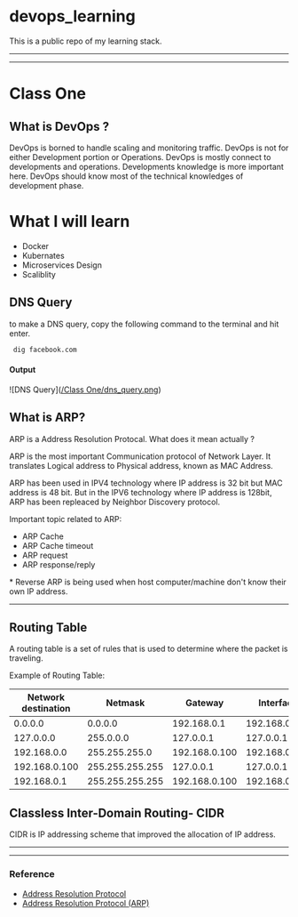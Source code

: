 # devops_learning
This is a public repo of my learning stack. 

---
___



# Class One
## What is DevOps ?
DevOps is borned to handle scaling and monitoring traffic. DevOps is not for either Development portion or Operations. DevOps is mostly connect to developments and operations. Developments knowledge  is more important here. DevOps should know most of the technical knowledges of development phase.

# What I will learn

* Docker
* Kubernates
* Microservices Design
* Scaliblity

## DNS Query
to make a DNS query, copy the following command to the terminal and hit enter.

```bash
 dig facebook.com
 ```

#### Output
![DNS Query]([/Class One/dns_query.png](https://github.com/sakibahmed872/devops_learning/blob/main/Class%20One/dns_query.png))

## What is ARP?
ARP is a Address Resolution Protocal. What does it mean actually ? 

ARP is the most important Communication protocol of Network Layer. It translates Logical address to Physical address, known as MAC Address. 

ARP has been used in IPV4 technology where IP address is 32 bit but MAC address is 48 bit. But in the IPV6 technology where IP address is 128bit, ARP has been repleaced by Neighbor Discovery protocol.


Important topic related to ARP:
* ARP Cache
* ARP Cache timeout
* ARP request
* ARP response/reply

\* Reverse ARP is being used when host computer/machine don't know their own IP address. 

___


## Routing Table
A routing table is a set of rules that is used to determine where the packet is traveling. 

Example of Routing Table:

|Network destination | Netmask| Gateway | Interface |
|---|---|---|---
|0.0.0.0|0.0.0.0|192.168.0.1|192.168.0.100|
|127.0.0.0|	255.0.0.0|127.0.0.1|127.0.0.1|
|192.168.0.0| 255.255.255.0|	192.168.0.100| 192.168.0.100|
|192.168.0.100|	255.255.255.255|	127.0.0.1|	127.0.0.1|
|192.168.0.1|	255.255.255.255|	192.168.0.100|	192.168.0.100|



## Classless Inter-Domain Routing- CIDR
CIDR is IP addressing scheme that improved the allocation of IP address. 















___
___
### Reference

* [Address Resolution Protocol](https://en.wikipedia.org/wiki/Address_Resolution_Protocol)
* [Address Resolution Protocol (ARP)](https://searchnetworking.techtarget.com/definition/Address-Resolution-Protocol-ARP)